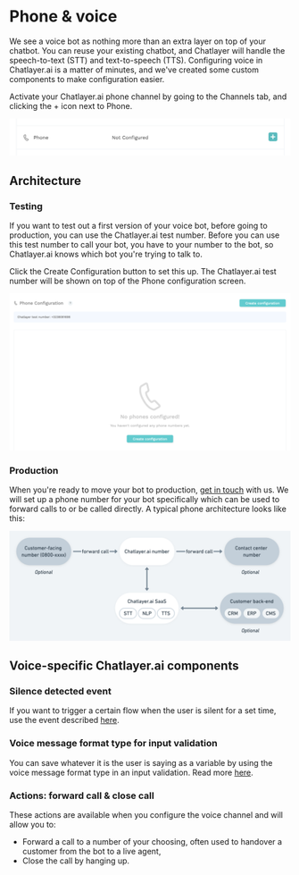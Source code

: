 # Phone & voice

We see a voice bot as nothing more than an extra layer on top of your chatbot. You can reuse your existing chatbot, and Chatlayer will handle the speech-to-text \(STT\) and text-to-speech \(TTS\). Configuring voice in Chatlayer.ai is a matter of minutes, and we've created some custom components to make configuration easier.

Activate your Chatlayer.ai phone channel by going to the Channels tab, and clicking the + icon next to Phone.

![](../.gitbook/assets/image%20%28179%29.png)

## Architecture

### Testing

If you want to test out a first version of your voice bot, before going to production, you can use the Chatlayer.ai test number. Before you can use this test number to call your bot, you have to your number to the bot, so Chatlayer.ai knows which bot you're trying to talk to.

Click the Create Configuration button to set this up. The Chatlayer.ai test number will be shown on top of the Phone configuration screen.

![](../.gitbook/assets/image%20%2860%29.png)

### Production

When you're ready to move your bot to production, [get in touch]() with us. We will set up a phone number for your bot specifically which can be used to forward calls to or be called directly. A typical phone architecture looks like this:

![](../.gitbook/assets/nlp-high-level-architecture-2x-1.png)

## Voice-specific Chatlayer.ai components

### Silence detected event

If you want to trigger a certain flow when the user is silent for a set time, use the event described [here](../bot-answers/events.md#silence-detected-event).

### Voice message format type for input validation

You can save whatever it is the user is saying as a variable by using the voice message format type in an input validation. Read more [here](../bot-answers/dialog-state/user-input-bot-dialog.md#voice-message).

### Actions: forward call & close call

These actions are available when you configure the voice channel and will allow you to:

* Forward a call to a number of your choosing, often used to handover a customer from the bot to a live agent,
* Close the call by hanging up.

